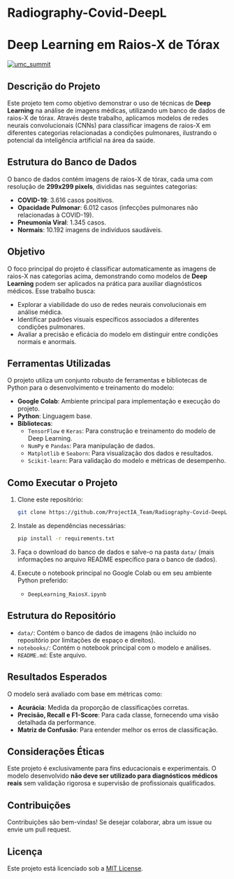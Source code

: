 # Radiography-Covid-DeepL

# Deep Learning em Raios-X de Tórax

<p>
  <a href="https://github.com/ProjectIA-Team/CampogramFIFA/blob/main/imagem_summit.png">
    <img src="imagem_summit.png" alt="umc_summit">
  </a>
</p>

## Descrição do Projeto

Este projeto tem como objetivo demonstrar o uso de técnicas de **Deep Learning** na análise de imagens médicas, utilizando um banco de dados de raios-X de tórax. Através deste trabalho, aplicamos modelos de redes neurais convolucionais (CNNs) para classificar imagens de raios-X em diferentes categorias relacionadas a condições pulmonares, ilustrando o potencial da inteligência artificial na área da saúde.

## Estrutura do Banco de Dados

O banco de dados contém imagens de raios-X de tórax, cada uma com resolução de **299x299 pixels**, divididas nas seguintes categorias:

- **COVID-19**: 3.616 casos positivos.
- **Opacidade Pulmonar**: 6.012 casos (infecções pulmonares não relacionadas à COVID-19).
- **Pneumonia Viral**: 1.345 casos.
- **Normais**: 10.192 imagens de indivíduos saudáveis.

## Objetivo

O foco principal do projeto é classificar automaticamente as imagens de raios-X nas categorias acima, demonstrando como modelos de **Deep Learning** podem ser aplicados na prática para auxiliar diagnósticos médicos. Esse trabalho busca:

- Explorar a viabilidade do uso de redes neurais convolucionais em análise médica.
- Identificar padrões visuais específicos associados a diferentes condições pulmonares.
- Avaliar a precisão e eficácia do modelo em distinguir entre condições normais e anormais.

## Ferramentas Utilizadas

O projeto utiliza um conjunto robusto de ferramentas e bibliotecas de Python para o desenvolvimento e treinamento do modelo:

- **Google Colab**: Ambiente principal para implementação e execução do projeto.
- **Python**: Linguagem base.
- **Bibliotecas**:
  - `TensorFlow` e `Keras`: Para construção e treinamento do modelo de Deep Learning.
  - `NumPy` e `Pandas`: Para manipulação de dados.
  - `Matplotlib` e `Seaborn`: Para visualização dos dados e resultados.
  - `Scikit-learn`: Para validação do modelo e métricas de desempenho.

## Como Executar o Projeto

1. Clone este repositório:
    ```bash
    git clone https://github.com/ProjectIA_Team/Radiography-Covid-DeepL.git
    ```

2. Instale as dependências necessárias:
    ```bash
    pip install -r requirements.txt
    ```

3. Faça o download do banco de dados e salve-o na pasta `data/` (mais informações no arquivo README específico para o banco de dados).

4. Execute o notebook principal no Google Colab ou em seu ambiente Python preferido:
    - `DeepLearning_RaiosX.ipynb`

## Estrutura do Repositório

- `data/`: Contém o banco de dados de imagens (não incluído no repositório por limitações de espaço e direitos).
- `notebooks/`: Contém o notebook principal com o modelo e análises.
- `README.md`: Este arquivo.

## Resultados Esperados

O modelo será avaliado com base em métricas como:

- **Acurácia**: Medida da proporção de classificações corretas.
- **Precisão, Recall e F1-Score**: Para cada classe, fornecendo uma visão detalhada da performance.
- **Matriz de Confusão**: Para entender melhor os erros de classificação.

## Considerações Éticas

Este projeto é exclusivamente para fins educacionais e experimentais. O modelo desenvolvido **não deve ser utilizado para diagnósticos médicos reais** sem validação rigorosa e supervisão de profissionais qualificados.

## Contribuições

Contribuições são bem-vindas! Se desejar colaborar, abra um issue ou envie um pull request.

## Licença

Este projeto está licenciado sob a [MIT License](LICENSE).
